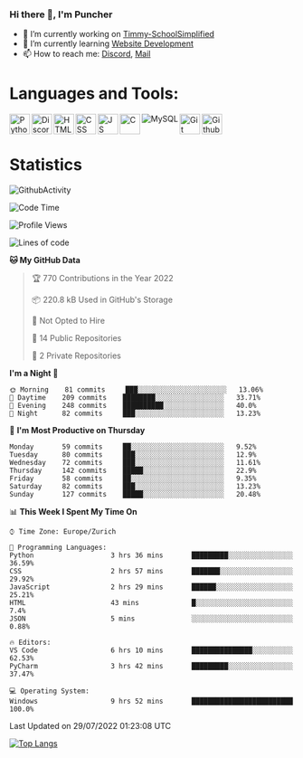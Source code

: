 ### Hi there 👋, I'm Puncher

- 🔭 I’m currently working on [Timmy-SchoolSimplified](https://github.com/School-Simplified/Timmy-SchoolSimplified)
- 🌱 I’m currently learning [Website Development](https://github.com/Puncher1/website-development)
- 📫 How to reach me: [Discord](https://github.com/Puncher1#discord-profile), [Mail](mailto:andrin.schaller@hispeed.ch)

# Languages and Tools:
<img align="left" alt="Python" width="36px" src="https://upload.wikimedia.org/wikipedia/commons/thumb/c/c3/Python-logo-notext.svg/2000px-Python-logo-notext.svg.png" />
<img align="left" alt="Discord.py" width="36px" src="https://i.imgur.com/RPrw70n.jpg" />
<img align="left" alt="HTML" width="36px" src="https://upload.wikimedia.org/wikipedia/commons/thumb/3/38/HTML5_Badge.svg/768px-HTML5_Badge.svg.png?20110131171049" />
<img align="left" alt="CSS" width="36px" src="https://upload.wikimedia.org/wikipedia/commons/thumb/6/62/CSS3_logo.svg/800px-CSS3_logo.svg.png" />
<img align="left" alt="JS" width="36px" src="https://upload.wikimedia.org/wikipedia/commons/3/3b/Javascript_Logo.png?20210407134359" />
<img align="left" alt="C" width="36px" src="https://upload.wikimedia.org/wikipedia/commons/thumb/1/18/C_Programming_Language.svg/1200px-C_Programming_Language.svg.png" />
<img align="left" alt="MySQL" src="https://upload.wikimedia.org/wikipedia/de/d/dd/MySQL_logo.svg" />
<img align="left" alt="Git" width="36px" src="https://garygregory.files.wordpress.com/2016/11/git_logo.png?w=325" />
<img align="left" alt="Github" width="36px" src="https://upload.wikimedia.org/wikipedia/commons/thumb/a/ae/Github-desktop-logo-symbol.svg/1024px-Github-desktop-logo-symbol.svg.png" />
<br />
<br />

# Statistics
![GithubActivity](https://github-profile-summary-cards.vercel.app/api/cards/profile-details?username=puncher1&theme=solarized_dark)
<!--START_SECTION:waka-->
![Code Time](http://img.shields.io/badge/Code%20Time-0%20secs-blue)

![Profile Views](http://img.shields.io/badge/Profile%20Views-0-blue)

![Lines of code](https://img.shields.io/badge/From%20Hello%20World%20I%27ve%20Written-1%20Million%20lines%20of%20code-blue)

**🐱 My GitHub Data** 

> 🏆 770 Contributions in the Year 2022
 > 
> 📦 220.8 kB Used in GitHub's Storage 
 > 
> 🚫 Not Opted to Hire
 > 
> 📜 14 Public Repositories 
 > 
> 🔑 2 Private Repositories  
 > 
**I'm a Night 🦉** 

```text
🌞 Morning    81 commits     ███░░░░░░░░░░░░░░░░░░░░░░   13.06% 
🌆 Daytime    209 commits    ████████░░░░░░░░░░░░░░░░░   33.71% 
🌃 Evening    248 commits    ██████████░░░░░░░░░░░░░░░   40.0% 
🌙 Night      82 commits     ███░░░░░░░░░░░░░░░░░░░░░░   13.23%

```
📅 **I'm Most Productive on Thursday** 

```text
Monday       59 commits     ██░░░░░░░░░░░░░░░░░░░░░░░   9.52% 
Tuesday      80 commits     ███░░░░░░░░░░░░░░░░░░░░░░   12.9% 
Wednesday    72 commits     ███░░░░░░░░░░░░░░░░░░░░░░   11.61% 
Thursday     142 commits    █████░░░░░░░░░░░░░░░░░░░░   22.9% 
Friday       58 commits     ██░░░░░░░░░░░░░░░░░░░░░░░   9.35% 
Saturday     82 commits     ███░░░░░░░░░░░░░░░░░░░░░░   13.23% 
Sunday       127 commits    █████░░░░░░░░░░░░░░░░░░░░   20.48%

```


📊 **This Week I Spent My Time On** 

```text
⌚︎ Time Zone: Europe/Zurich

💬 Programming Languages: 
Python                   3 hrs 36 mins       █████████░░░░░░░░░░░░░░░░   36.59% 
CSS                      2 hrs 57 mins       ███████░░░░░░░░░░░░░░░░░░   29.92% 
JavaScript               2 hrs 29 mins       ██████░░░░░░░░░░░░░░░░░░░   25.21% 
HTML                     43 mins             █░░░░░░░░░░░░░░░░░░░░░░░░   7.4% 
JSON                     5 mins              ░░░░░░░░░░░░░░░░░░░░░░░░░   0.88%

🔥 Editors: 
VS Code                  6 hrs 10 mins       ███████████████░░░░░░░░░░   62.53% 
PyCharm                  3 hrs 42 mins       █████████░░░░░░░░░░░░░░░░   37.47%

💻 Operating System: 
Windows                  9 hrs 52 mins       █████████████████████████   100.0%

```


 Last Updated on 29/07/2022 01:23:08 UTC
<!--END_SECTION:waka-->

[![Top Langs](https://github-readme-stats.vercel.app/api/top-langs/?username=puncher1&langs_count=10&theme=prussian)](https://github.com/puncher1/)
